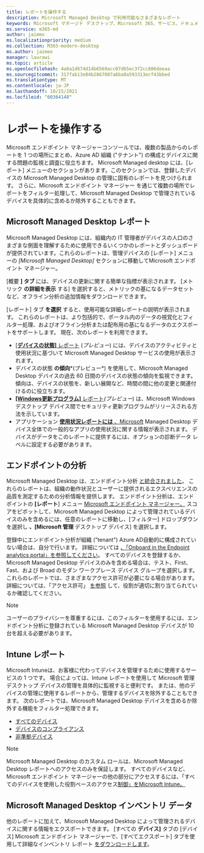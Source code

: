 ```yaml
---
title: レポートを操作する
description: Microsoft Managed Desktop で利用可能なさまざまなレポート
keywords: Microsoft マネージド デスクトップ、Microsoft 365、サービス、ドキュメント
ms.service: m365-md
author: jaimeo
ms.localizationpriority: medium
ms.collection: M365-modern-desktop
ms.author: jaimeo
manager: laurawi
ms.topic: article
ms.openlocfilehash: 4a0a1d674d14b6569acc07d65ec3f2cc886deeaa
ms.sourcegitcommit: 317fab13e84b2867087a6ba0a593313ecf43bbed
ms.translationtype: MT
ms.contentlocale: ja-JP
ms.lasthandoff: 10/15/2021
ms.locfileid: "60364148"
---
```

# <a name="work-with-reports"></a>レポートを操作する

Microsoft エンドポイント マネージャーコンソールでは、複数の製品からのレポートを 1 つの場所にまとめ、Azure AD 組織 ("テナント") の構成とデバイスに関する問題の監視と調査に役立ちます。 Microsoft Managed desktop には、[レポート] メニューのセクションがあります。このセクションでは、登録したデバイスの Microsoft Managed Desktop の管理に固有のレポートを見つけられます。 さらに、Microsoft エンドポイント マネージャー を通じて複数の場所でレポートをフィルター処理して、Microsoft Managed Desktop で管理されているデバイスを具体的に含めるか除外することもできます。 

## <a name="microsoft-managed-desktop-reports"></a>Microsoft Managed Desktop レポート
Microsoft Managed Desktop には、組織内の IT 管理者がデバイスの人口のさまざまな側面を理解するために使用できるいくつかのレポートとダッシュボードが提供されています。これらのレポートは、管理デバイスの [レポート] メニューの *[Microsoft Managed Desktop]* セクションに移動してMicrosoft エンドポイント マネージャー。 

[概要 **] タブ** には、デバイスの更新に関する簡単な指標が表示されます。 [メトリック **の詳細を表示** する] を選択すると、メトリックの基になるデータセットなど、オフライン分析の追加情報をダウンロードできます。

[レポート] タブ **を選択** すると、使用可能な詳細レポートの説明が表示されます。 これらのレポートは、より包括的で、ポータル内のデータの視覚化とフィルター処理、およびオフライン分析または配布用の基になるデータのエクスポートをサポートします。 現在、次のレポートを利用できます。
- [ [**デバイスの状態]** レポート](device-status-report.md) (*プレビュー*) には、デバイスのアクティビティと使用状況に基づいて Microsoft Managed Desktop サービスの使用が表示されます。 
- デバイスの状態 **の傾向***(プレビュー*) を使用して、Microsoft Managed Desktop デバイスの過去 60 日間のデバイスの状態の傾向を監視できます。 傾向は、デバイスの状態を、新しい展開など、時間の間に他の変更と関連付けるのに役立ちます。 
- [ **[Windows更新プログラム]** レポート](security-updates-report.md)*(プレビュー*) は、Microsoft Windowsデスクトップ デバイス間でセキュリティ更新プログラムがリリースされる方法を示しています。
- アプリケーション [**使用状況レポートには** 、Microsoft](app-usage-report.md) Managed Desktop デバイス全体での一般的なアプリの使用状況に関する情報が表示されます。 デバイスがデータをこのレポートに提供するには、オプションの診断データ レベルに設定する必要があります。

## <a name="endpoint-analytics"></a>エンドポイントの分析
Microsoft Managed Desktop は、エンドポイント分析 [と統合されました](/mem/analytics/overview)。 これらのレポートは、組織の動作状況とユーザーに提供されるエクスペリエンスの品質を測定するための分析情報を提供します。 エンドポイント分析は、エンドポイントの **[レポート**] メニュー [Microsoft エンドポイント マネージャー。](https://endpoint.microsoft.com/) スコアをピボットして、Microsoft Managed Desktop によって管理されているデバイスのみを含めるには、任意のレポートに移動し、[フィルター] ドロップダウンを選択し **、[Microsoft 管理** デスクトップ デバイス] を選択します。

登録中にエンドポイント分析が組織 ("tenant") Azure AD自動的に構成されていない場合は、自分で行います。 詳細については [、「Onboard in the Endpoint analytics portal」を参照してください](/mem/analytics/enroll-intune#bkmk_onboard)。 すべてのデバイスを登録するか、Microsoft Managed Desktop デバイスのみを含める場合は、テスト、First、Fast、および Broad のモダン ワークプレース デバイス グループを選択します。  これらのレポートでは、さまざまなアクセス許可が必要になる場合があります。 詳細については、「アクセス許可」 [を参照](/mem/analytics/overview#permissions) して、役割が適切に割り当てられているか確認してください。

> [!NOTE]
> ユーザーのプライバシーを尊重するには、このフィルターを使用するには、エンドポイント分析に登録されている Microsoft Managed Desktop デバイスが 10 台を超える必要があります。

## <a name="intune-reports"></a>Intune レポート
Microsoft Intuneは、お客様に代わってデバイスを管理するために使用するサービスの 1 つです。 場合によっては、Intune レポートを使用して Microsoft 管理デスクトップ デバイスの管理を具体的に監視すると便利です。 または、他のデバイスの管理に使用するレポートから、管理するデバイスを除外することもできます。 次のレポートでは、Microsoft Managed Desktop デバイスを含めるか除外する機能をフィルター処理できます。

- [すべてのデバイス](/mem/intune/remote-actions/device-management#get-to-your-devices)
- [デバイスのコンプライアンス](/mem/intune/fundamentals/reports#device-compliance-report-organizational)
- [非準拠デバイス](/mem/intune/fundamentals/reports#noncompliant-devices-report-operational)

> [!NOTE]
> Microsoft Managed Desktop のカスタム ロールは、Microsoft Managed Desktop レポートへのアクセスのみを保証します。 すべてのデバイスなど、Microsoft エンドポイント マネージャーの他の部分にアクセスするには、「すべてのデバイスを使用した役割ベースのアクセス[制御」をMicrosoft Intune。](/mem/intune/fundamentals/role-based-access-control) 

## <a name="microsoft-managed-desktop-inventory-data"></a>Microsoft Managed Desktop インベントリ データ

他のレポートに加えて、Microsoft Managed Desktop によって管理されるデバイスに関する情報をエクスポートできます。 [すべての **デバイス]** タブの [デバイス] Microsoft エンドポイント マネージャーで、[すべてエクスポート] タブを使用して詳細なインベントリ レポート [をダウンロードします](device-inventory-report.md)。
